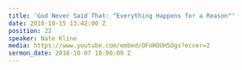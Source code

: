 ```yaml
---
title: 'God Never Said That: "Everything Happens for a Reason"'
date: 2018-10-15 13:42:00 Z
position: 22
speaker: Nate Kline
media: https://www.youtube.com/embed/OFoHOUH5Ogs?ecver=2
sermon_date: 2018-10-07 10:00:00 Z
---
```


